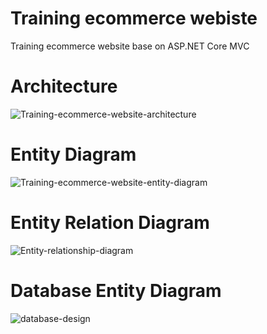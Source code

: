 # Training ecommerce webiste
Training ecommerce website base on ASP.NET Core MVC
# Architecture
![Training-ecommerce-website-architecture](https://user-images.githubusercontent.com/34543444/178924698-dc1ea1a1-ef50-4bf7-986e-52c28adb1de5.png)
# Entity Diagram
![Training-ecommerce-website-entity-diagram](https://user-images.githubusercontent.com/34543444/178924350-8f0b1f1e-1e36-40d9-b21e-70ca38941aca.png)
# Entity Relation Diagram
![Entity-relationship-diagram](https://user-images.githubusercontent.com/34543444/178935253-ff67b065-859f-4857-9e12-ed57ffca0315.png)
# Database Entity Diagram
![database-design](https://user-images.githubusercontent.com/34543444/178935231-486974f5-7da7-4059-a876-93a0e4b4a4bc.png)
